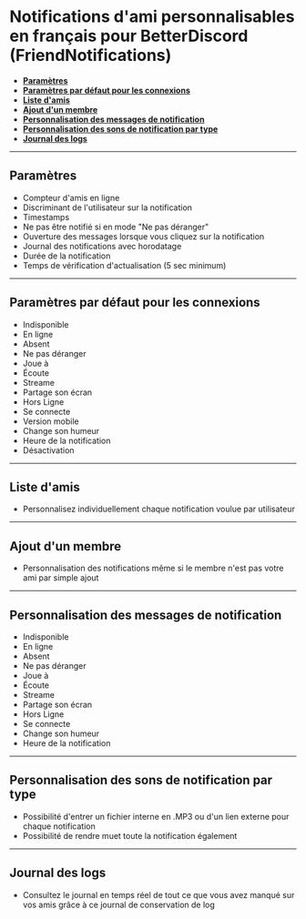 # Notifications d'ami personnalisables en français pour BetterDiscord (FriendNotifications)

- [**Paramètres**](#paramètres)
- [**Paramètres par défaut pour les connexions**](#paramètres-par-défaut-pour-les-connexions)
- [**Liste d'amis**](#liste-damis)
- [**Ajout d'un membre**](#ajout-dun-membre)
- [**Personnalisation des messages de notification**](#personnalisation-des-messages-de-notification)
- [**Personnalisation des sons de notification par type**](#personnalisation-des-sons-de-notification-par-type)
- [**Journal des logs**](#journal-des-logs)

---

## Paramètres

- Compteur d'amis en ligne
- Discriminant de l'utilisateur sur la notification
- Timestamps
- Ne pas être notifié si en mode "Ne pas déranger"
- Ouverture des messages lorsque vous cliquez sur la notification
- Journal des notifications avec horodatage
- Durée de la notification
- Temps de vérification d'actualisation (5 sec minimum)

---

## Paramètres par défaut pour les connexions

- Indisponible
- En ligne
- Absent
- Ne pas déranger
- Joue à
- Écoute
- Streame
- Partage son écran
- Hors Ligne
- Se connecte
- Version mobile
- Change son humeur
- Heure de la notification
- Désactivation

---

## Liste d'amis

- Personnalisez individuellement chaque notification voulue par utilisateur

---

## Ajout d'un membre

- Personnalisation des notifications même si le membre n'est pas votre ami par simple ajout

---

## Personnalisation des messages de notification

- Indisponible
- En ligne
- Absent
- Ne pas déranger
- Joue à
- Écoute
- Streame
- Partage son écran
- Hors Ligne
- Se connecte
- Change son humeur
- Heure de la notification

---

## Personnalisation des sons de notification par type

- Possibilité d'entrer un fichier interne en .MP3 ou d'un lien externe pour chaque notification
- Possibilité de rendre muet toute la notification également

---

## Journal des logs

- Consultez le journal en temps réel de tout ce que vous avez manqué sur vos amis grâce à ce journal de conservation de log
